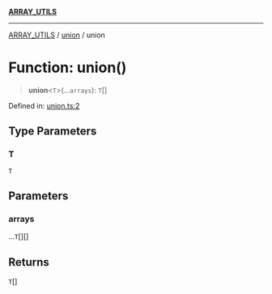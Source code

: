 [**ARRAY_UTILS**](../../README.md)

***

[ARRAY_UTILS](../../README.md) / [union](../README.md) / union

# Function: union()

> **union**\<`T`\>(...`arrays`): `T`[]

Defined in: [union.ts:2](https://github.com/dailker/everyutil/blob/ed6336a7c6553ed095d55eb280ece446462248a8/src/array/union.ts#L2)

## Type Parameters

### T

`T`

## Parameters

### arrays

...`T`[][]

## Returns

`T`[]
